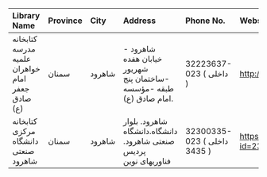 | Library Name                                    | Province   | City   | Address                                                                | Phone No.                   | Website                                         |
|:------------------------------------------------|:-----------|:-------|:-----------------------------------------------------------------------|:----------------------------|:------------------------------------------------|
| كتابخانه مدرسه علمیه خواهران امام جعفر صادق (ع) | سمنان      | شاهرود | شاهرود - خیابان هفده شهریور -ساختمان پنج طبقه -مؤسسه امام صادق (ع).    | 32223637-023 ( داخلی  )     | http://lib.whc.ir                               |
| کتابخانه مرکزی دانشگاه صنعتی شاهرود             | سمنان      | شاهرود | شاهرود. بلوار دانشگاه.دانشگاه صنعتی شاهرود. پردیس فناوریهای نوین       | 32300335-023 ( داخلی 3435 ) | https://shahroodut.ac.ir/fa/sec/index.php?id=23 |